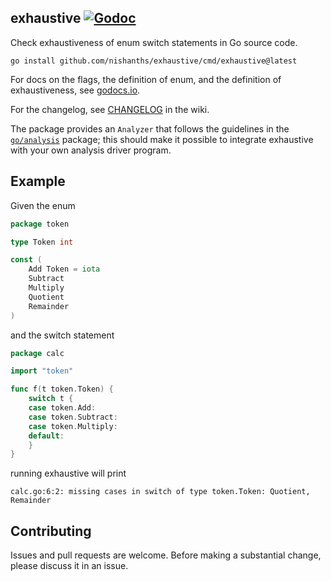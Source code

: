 ## exhaustive [![Godoc][2]][1]

Check exhaustiveness of enum switch statements in Go source code.

```
go install github.com/nishanths/exhaustive/cmd/exhaustive@latest
```

For docs on the flags, the definition of enum, and the definition of
exhaustiveness, see [godocs.io][4].

For the changelog, see [CHANGELOG][changelog] in the wiki.

The package provides an `Analyzer` that follows the guidelines in the
[`go/analysis`][3] package; this should make it possible to integrate
exhaustive with your own analysis driver program.

## Example

Given the enum

```go
package token

type Token int

const (
	Add Token = iota
	Subtract
	Multiply
	Quotient
	Remainder
)
```

and the switch statement

```go
package calc

import "token"

func f(t token.Token) {
	switch t {
	case token.Add:
	case token.Subtract:
	case token.Multiply:
	default:
	}
}
```

running exhaustive will print

```
calc.go:6:2: missing cases in switch of type token.Token: Quotient, Remainder
```

## Contributing

Issues and pull requests are welcome. Before making a substantial
change, please discuss it in an issue.

[1]: https://godocs.io/github.com/nishanths/exhaustive
[2]: https://godocs.io/github.com/nishanths/exhaustive?status.svg
[3]: https://pkg.go.dev/golang.org/x/tools/go/analysis
[4]: https://godocs.io/github.com/nishanths/exhaustive
[changelog]: https://github.com/nishanths/exhaustive/wiki/CHANGELOG
